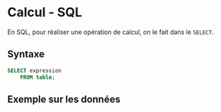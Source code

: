 # Calcul - SQL

En SQL, pour réaliser une opération de calcul, on le fait dans le `SELECT`.

## Syntaxe

```sql
SELECT expression
	FROM table;
```

## Exemple sur les données